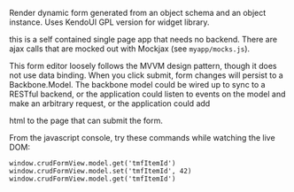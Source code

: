 
Render dynamic form generated from an object schema and an object instance. Uses KendoUI GPL version for widget library.

this is a self contained single page app that needs no backend. There are ajax calls that are mocked out with Mockjax (see `myapp/mocks.js`).

This form editor loosely follows the MVVM design pattern, though it does not use data binding. When you click submit, form changes will persist to a Backbone.Model. The backbone model could be wired up to sync to a RESTful backend, or the application could listen to events on the model and make an arbitrary request, or the application could add <form> html to the page that can submit the form.

From the javascript console, try these commands while watching the live DOM:

    window.crudFormView.model.get('tmfItemId')
    window.crudFormView.model.set('tmfItemId', 42)
    window.crudFormView.model.get('tmfItemId')